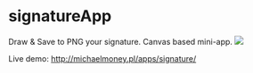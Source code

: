 # signatureApp
Draw &amp; Save to PNG your signature. Canvas based mini-app.
<img src="http://michaelmoney.pl/apps/signature/img/SignatureApp.png" />

Live demo: http://michaelmoney.pl/apps/signature/
